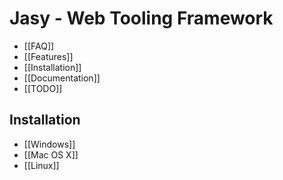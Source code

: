 Jasy - Web Tooling Framework
============================

* [[FAQ]]
* [[Features]]
* [[Installation]]
* [[Documentation]]
* [[TODO]]

Installation
------------

* [[Windows]]
* [[Mac OS X]]
* [[Linux]]